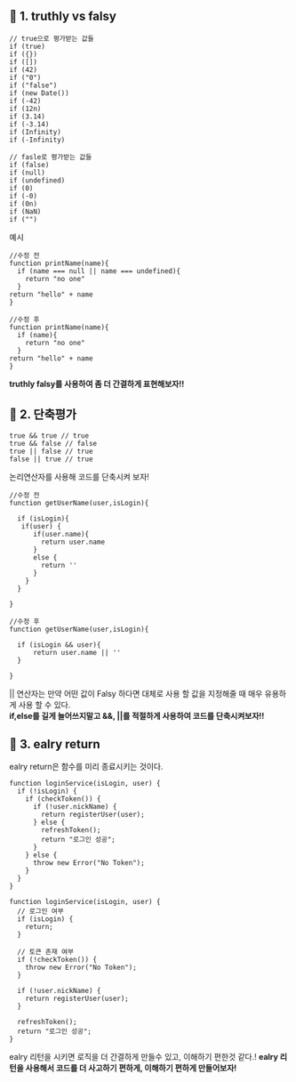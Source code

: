 ## 📌 1. truthly vs falsy

```
// true으로 평가받는 값들
if (true)
if ({})
if ([])
if (42)
if ("0")
if ("false")
if (new Date())
if (-42)
if (12n)
if (3.14)
if (-3.14)
if (Infinity)
if (-Infinity)
```

```
// fasle로 평가받는 값들
if (false)
if (null)
if (undefined)
if (0)
if (-0)
if (0n)
if (NaN)
if ("")
```

예시 

```
//수정 전
function printName(name){
  if (name === null || name === undefined){
    return "no one"
  }
return "hello" + name
}

```

```
//수정 후
function printName(name){
  if (name){
    return "no one"
  }
return "hello" + name
}

```

**truthly falsy를 사용하여 좀 더 간결하게 표현해보자!!**

## 📌 2. 단축평가

```
true && true // true
true && false // false
true || false // true
false || true // true
```
논리연산자를 사용해 코드를 단축시켜 보자!

```
//수정 전
function getUserName(user,isLogin){

  if (isLogin){
   if(user) {
      if(user.name){
        return user.name
      } 
      else {
        return ''
      }
    }
  }

} 
```

```
//수정 후
function getUserName(user,isLogin){

  if (isLogin && user){
      return user.name || ''
  }

} 
```

|| 연산자는 만약 어떤 값이 Falsy 하다면 대체로 사용 할 값을 지정해줄 때 매우 유용하게 사용 할 수 있다.  
**if,else를 길게 늘어쓰지말고 &&, ||를 적절하게 사용하여 코드를 단축시켜보자!!**

## 📌 3. ealry return
ealry return은 함수를 미리 종료시키는 것이다.

```
function loginService(isLogin, user) {
  if (!isLogin) {
    if (checkToken()) {
      if (!user.nickName) {
        return registerUser(user);
      } else {
        refreshToken();
        return "로그인 성공";
      }
    } else {
      throw new Error("No Token");
    }
  }
}

```

```
function loginService(isLogin, user) {
  // 로그인 여부
  if (isLogin) {
    return;
  }

  // 토큰 존재 여부
  if (!checkToken()) {
    throw new Error("No Token");
  }

  if (!user.nickName) {
    return registerUser(user);
  }

  refreshToken();
  return "로그인 성공";
}
```

ealry 리턴을 시키면 로직을 더 간결하게 만들수 있고, 이해하기 편한것 같다.!
**ealry 리턴을 사용해서 코드를 더 사고하기 편하게, 이해하기 편하게 만들어보자!**
